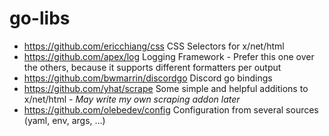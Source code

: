 # go-libs

  - https://github.com/ericchiang/css
    CSS Selectors for x/net/html
  - https://github.com/apex/log
    Logging Framework - Prefer this one over the others, because it supports different formatters per output
  - https://github.com/bwmarrin/discordgo
    Discord go bindings
  - https://github.com/yhat/scrape
    Some simple and helpful additions to x/net/html - *May write my own scraping addon later*
  - https://github.com/olebedev/config
    Configuration from several sources (yaml, env, args, ...)
